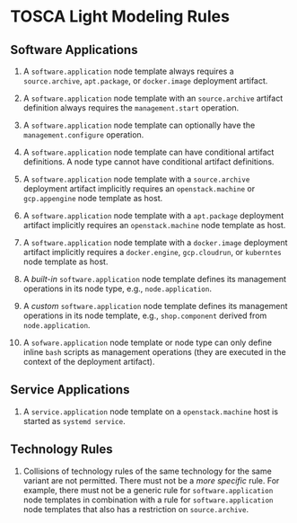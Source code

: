 # TOSCA Light Modeling Rules

## Software Applications

1. A `software.application` node template always requires a `source.archive`, `apt.package`, or `docker.image` deployment artifact.
1. A `software.application` node template with an `source.archive` artifact definition always requires the `management.start` operation. 
1. A `software.application` node template can optionally have the `management.configure` operation.
1. A `software.application` node template can have conditional artifact definitions. A node type cannot have conditional artifact definitions. 

1. A `software.application` node template with a `source.archive` deployment artifact implicitly requires an `openstack.machine` or `gcp.appengine` node template as host.
1. A `software.application` node template with a `apt.package` deployment artifact implicitly requires an `openstack.machine` node template as host.
1. A `software.application` node template with a `docker.image` deployment artifact implicitly requires a `docker.engine`, `gcp.cloudrun`, or `kuberntes` node template as host.

1. A _built-in_ `software.application` node template defines its management operations in its node type, e.g., `node.application`.
1. A _custom_ `software.application` node template defines its management operations in its node template, e.g., `shop.component` derived from `node.application`.
1. A `sofware.application` node template or node type can only define inline `bash` scripts as management operations (they are executed in the context of the deployment artifact).


## Service Applications

1. A `service.application` node template on a `openstack.machine` host is started as `systemd service`.


## Technology Rules

1. Collisions of technology rules of the same technology for the same variant are not permitted. There must not be a _more specific_ rule. For example, there must not be a generic rule for `software.application` node templates in combination with a rule for `software.application` node templates that also has a restriction on `source.archive`.

